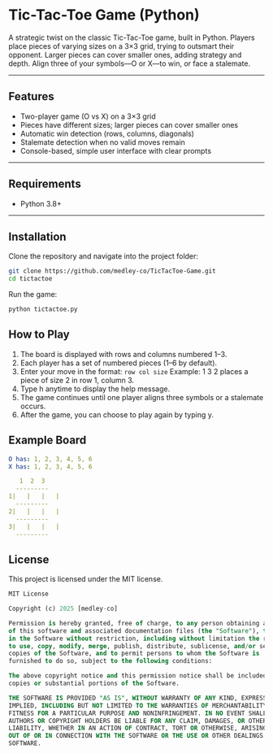 # Tic-Tac-Toe Game (Python)

A strategic twist on the classic Tic-Tac-Toe game, built in Python. Players place pieces of varying sizes on a 3×3 grid, trying to outsmart their opponent. Larger pieces can cover smaller ones, adding strategy and depth. Align three of your symbols—O or X—to win, or face a stalemate.

---

## Features

- Two-player game (O vs X) on a 3×3 grid
- Pieces have different sizes; larger pieces can cover smaller ones
- Automatic win detection (rows, columns, diagonals)
- Stalemate detection when no valid moves remain
- Console-based, simple user interface with clear prompts

---

## Requirements

- Python 3.8+

---

## Installation

Clone the repository and navigate into the project folder:

```bash
git clone https://github.com/medley-co/TicTacToe-Game.git
cd tictactoe
```

Run the game:

```bash
python tictactoe.py
```

## How to Play

1. The board is displayed with rows and columns numbered 1–3.
2. Each player has a set of numbered pieces (1–6 by default).
3. Enter your move in the format: ```row col size```
   Example: 1 3 2 places a piece of size 2 in row 1, column 3.
6. Type h anytime to display the help message.
7. The game continues until one player aligns three symbols or a stalemate occurs.
8. After the game, you can choose to play again by typing y.

## Example Board

```yaml
O has: 1, 2, 3, 4, 5, 6
X has: 1, 2, 3, 4, 5, 6

   1  2  3
  ---------
1|   |   |   |
  ---------
2|   |   |   |
  ---------
3|   |   |   |
  ---------
```

## License
This project is licensed under the MIT license.
```sql
MIT License

Copyright (c) 2025 [medley-co]

Permission is hereby granted, free of charge, to any person obtaining a copy
of this software and associated documentation files (the "Software"), to deal
in the Software without restriction, including without limitation the rights
to use, copy, modify, merge, publish, distribute, sublicense, and/or sell
copies of the Software, and to permit persons to whom the Software is
furnished to do so, subject to the following conditions:

The above copyright notice and this permission notice shall be included in all
copies or substantial portions of the Software.

THE SOFTWARE IS PROVIDED "AS IS", WITHOUT WARRANTY OF ANY KIND, EXPRESS OR
IMPLIED, INCLUDING BUT NOT LIMITED TO THE WARRANTIES OF MERCHANTABILITY,
FITNESS FOR A PARTICULAR PURPOSE AND NONINFRINGEMENT. IN NO EVENT SHALL THE
AUTHORS OR COPYRIGHT HOLDERS BE LIABLE FOR ANY CLAIM, DAMAGES, OR OTHER
LIABILITY, WHETHER IN AN ACTION OF CONTRACT, TORT OR OTHERWISE, ARISING FROM,
OUT OF OR IN CONNECTION WITH THE SOFTWARE OR THE USE OR OTHER DEALINGS IN THE
SOFTWARE.
```
